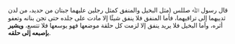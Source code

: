 قال رسول ﷲ صللس (مثل البخيل والمنفق كمثل رجلين عليهما جبتان من حديد، من لدن ثدييهما إلى تراقيهما، فأما المنفق فلا ينفق شيئًا إلا مادت على جلده حتى تجن بنانه وتعفو أثره، وأما البخيل فلا يريد ينفق إلا لزمت كل حلقة موضعها فهو يوسعها فلا تتسع، **ويشير بإصبعه إلى حلقه**.